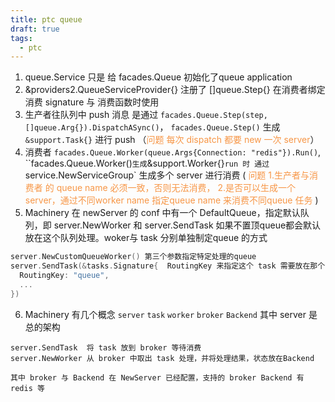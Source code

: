 ```yaml
---
title: ptc queue
draft: true
tags:
  - ptc
---
```

1. queue.Service  只是 给 facades.Queue 初始化了queue application
2. &providers2.QueueServiceProvider{} 注册了 []queue.Step{} 在消费者绑定消费 signature 与 消费函数时使用
3. 生产者往队列中 push 消息 是通过 `facades.Queue.Step(step, []queue.Arg{}).DispatchASync()`， `facades.Queue.Step()` 生成 `&support.Task{}` 进行 push （<font color="#f79646">问题 每次 dispatch 都要 new 一次 server</font>）
4. 消费者 `facades.Queue.Worker(queue.Args{Connection: "redis"}).Run()`, ``facades.Queue.Worker()` 生成 `&support.Worker{}` run 时 通过 `service.NewServiceGroup` 生成多个 server 进行消费 ( <font color="#f79646">问题 1.生产者与消费者 的 queue name 必须一致，否则无法消费， 2.是否可以生成一个server，通过不同worker name 指定queue name 来消费不同queue 任务</font> )
5.  Machinery 在 newServer 的 conf  中有一个 DefaultQueue，指定默认队列，即 server.NewWorker 和 server.SendTask 如果不置顶queue都会默认放在这个队列处理。woker与 task 分别单独制定queue 的方式
```go
server.NewCustomQueueWorker() 第三个参数指定特定处理的queue
server.SendTask(&tasks.Signature{  RoutingKey 来指定这个 task 需要放在那个队列
  RoutingKey: "queue",
  ...
})
```
6.  Machinery 有几个概念 `server`  `task` `worker` `broker` `Backend`  其中 server 是总的架构 
```
server.SendTask  将 task 放到 broker 等待消费
server.NewWorker 从 broker 中取出 task 处理，并将处理结果，状态放在Backend

其中 broker 与 Backend 在 NewServer 已经配置，支持的 broker Backend 有redis 等
```